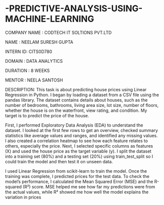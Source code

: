 # -PREDICTIVE-ANALYSIS-USING-MACHINE-LEARNING

COMPANY NAME : CODTECH IT SOLTIONS PVT.LTD

NAME :  NEELAM SURESH GUPTA

INTERN ID: CITS0D780

DOMAIN : DATA ANALYTICS 

DURATION : 8 WEEKS

MENTOR : NEELA SANTOSH 

DESCRIPTION: This task is about predicting house prices using Linear Regression in Python. I began by loading a dataset from a CSV file using the pandas library.
The dataset contains details about houses, such as the number of bedrooms, bathrooms, living area size, lot size, number of floors, whether the house is on the waterfront, 
view rating, and condition. My target is to predict the price of the house.

First, I performed Exploratory Data Analysis (EDA) to understand the dataset. I looked at the first few rows to get an overview, checked summary statistics like average values
and ranges, and identified any missing values. I also created a correlation heatmap to see how each feature relates to others, especially the price. Next, I selected specific
columns as features (X) and used the house price as the target variable (y). I split the dataset into a training set (80%) and a testing set (20%) using 
train_test_split so I could train the model and then test it on unseen data.

I used Linear Regression from scikit-learn to train the model. Once the training was complete, I predicted prices for the test data. To check the model’s performance, 
I calculated the Mean Squared Error (MSE) and the R-squared (R²) score. MSE helped me see how far my predictions were from the actual values, while R² showed me how well 
the model explains the variation in prices
